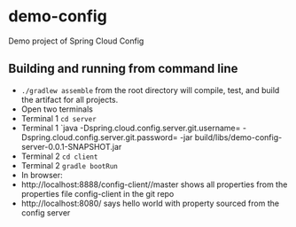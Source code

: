 demo-config
===========

Demo project of Spring Cloud Config

Building and running from command line
---
* `./gradlew assemble` from the root directory will compile, test, and build the artifact for all projects.
* Open two terminals
* Terminal 1 `cd server`
* Terminal 1 `java -Dspring.cloud.config.server.git.username=<stashUsername> -Dspring.cloud.config.server.git.password=<stashPassword> -jar build/libs/demo-config-server-0.0.1-SNAPSHOT.jar
* Terminal 2 `cd client`
* Terminal 2 `gradle bootRun`
* In browser:
* http://localhost:8888/config-client//master  shows all properties from the properties file config-client in the git repo
* http://localhost:8080/  says hello world with property sourced from the config server
